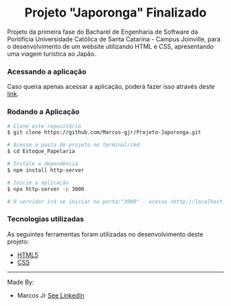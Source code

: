 <h1 align="center">
  Projeto "Japoronga" Finalizado
</h1>

Projeto da primeira fase do Bacharel de Engenharia de Software da Pontifícia Universidade Católica de Santa Catarina - Campus Joinville, para o desenvolvimento de um website utilizando HTML e CSS, apresentando uma viagem turística ao Japão.

### Acessando a aplicação

Caso queira apenas acessar a aplicação, poderá fazer isso através deste [link](https://projeto-japoronga.vercel.app).

### Rodando a Aplicação

```bash
# Clone este repositório
$ git clone https://github.com/Marcos-gjr/Projeto-Japoronga.git

# Acesse a pasta do projeto no terminal/cmd
$ cd Estoque_Papelaria

# Instale a dependência 
$ npm install http-server

# Inicie a aplicação
$ npx http-server -p 3000

# O servidor irá se iniciar na porta:"3000" - acesse <http://localhost:3000>
```

### Tecnologias utilizadas
As seguintes ferramentas foram utilizadas no desenvolvimento deste projeto:
- [HTML5](https://html.com/document/)
- [CSS](https://www.w3schools.com/cssref/index.php)

---

Made By:
 - Marcos Jr [See LinkedIn](https://www.linkedin.com/in/marcos-gon%C3%A7alves-bbb17a1b5)
